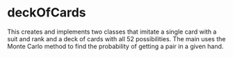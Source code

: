 # deckOfCards
This creates and implements two classes that imitate a single card with a suit and rank and a deck of cards with all 52 possibilities. The main uses the Monte Carlo method to find the probability of getting a pair in a given hand. 

